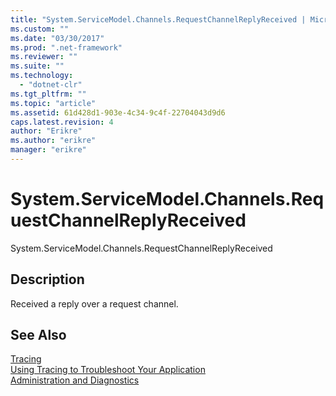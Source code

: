 ```yaml
---
title: "System.ServiceModel.Channels.RequestChannelReplyReceived | Microsoft Docs"
ms.custom: ""
ms.date: "03/30/2017"
ms.prod: ".net-framework"
ms.reviewer: ""
ms.suite: ""
ms.technology: 
  - "dotnet-clr"
ms.tgt_pltfrm: ""
ms.topic: "article"
ms.assetid: 61d428d1-903e-4c34-9c4f-22704043d9d6
caps.latest.revision: 4
author: "Erikre"
ms.author: "erikre"
manager: "erikre"
---
```

# System.ServiceModel.Channels.RequestChannelReplyReceived
System.ServiceModel.Channels.RequestChannelReplyReceived  
  
## Description  
 Received a reply over a request channel.  
  
## See Also  
 [Tracing](../../../../../docs/framework/wcf/diagnostics/tracing/index.md)   
 [Using Tracing to Troubleshoot Your Application](../../../../../docs/framework/wcf/diagnostics/tracing/using-tracing-to-troubleshoot-your-application.md)   
 [Administration and Diagnostics](../../../../../docs/framework/wcf/diagnostics/index.md)
